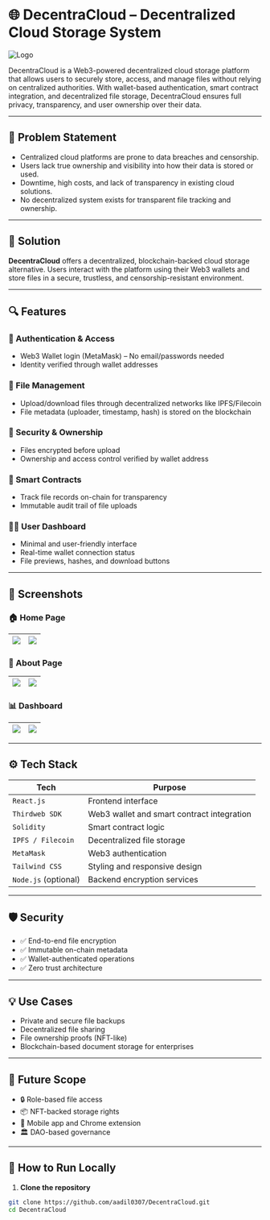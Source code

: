 # 🌐 DecentraCloud – Decentralized Cloud Storage System

![Logo](./img/logo.png)

DecentraCloud is a Web3-powered decentralized cloud storage platform that allows users to securely store, access, and manage files without relying on centralized authorities. With wallet-based authentication, smart contract integration, and decentralized file storage, DecentraCloud ensures full privacy, transparency, and user ownership over their data.

---

## 🚩 Problem Statement

- Centralized cloud platforms are prone to data breaches and censorship.
- Users lack true ownership and visibility into how their data is stored or used.
- Downtime, high costs, and lack of transparency in existing cloud solutions.
- No decentralized system exists for transparent file tracking and ownership.

---

## 🚀 Solution

**DecentraCloud** offers a decentralized, blockchain-backed cloud storage alternative. Users interact with the platform using their Web3 wallets and store files in a secure, trustless, and censorship-resistant environment.

---

## 🔍 Features

### 👥 Authentication & Access
- Web3 Wallet login (MetaMask) – No email/passwords needed
- Identity verified through wallet addresses

### 📂 File Management
- Upload/download files through decentralized networks like IPFS/Filecoin
- File metadata (uploader, timestamp, hash) is stored on the blockchain

### 🔐 Security & Ownership
- Files encrypted before upload
- Ownership and access control verified by wallet address

### 📜 Smart Contracts
- Track file records on-chain for transparency
- Immutable audit trail of file uploads

### 🧑‍💻 User Dashboard
- Minimal and user-friendly interface
- Real-time wallet connection status
- File previews, hashes, and download buttons

---

## 📸 Screenshots

### 🏠 Home Page
| ![](./img/home1.png) | ![](./img/home2.png) |
|--------------------------|--------------------------|

### 📄 About Page
| ![](./img/about1.png) | ![](./img/about2.png) |
|---------------------------|---------------------------|

### 📊 Dashboard
| ![](./img/dashboard1.png) | ![](./img/dashboard2.png) |
|-------------------------------|-------------------------------|

---

## ⚙️ Tech Stack

| Tech | Purpose |
|------|---------|
| `React.js` | Frontend interface |
| `Thirdweb SDK` | Web3 wallet and smart contract integration |
| `Solidity` | Smart contract logic |
| `IPFS / Filecoin` | Decentralized file storage |
| `MetaMask` | Web3 authentication |
| `Tailwind CSS` | Styling and responsive design |
| `Node.js` (optional) | Backend encryption services |

---

## 🛡️ Security

- ✅ End-to-end file encryption  
- ✅ Immutable on-chain metadata  
- ✅ Wallet-authenticated operations  
- ✅ Zero trust architecture  

---

## 💡 Use Cases

- Private and secure file backups  
- Decentralized file sharing  
- File ownership proofs (NFT-like)  
- Blockchain-based document storage for enterprises  

---

## 📌 Future Scope

- 🔒 Role-based file access  
- 📦 NFT-backed storage rights  
- 📱 Mobile app and Chrome extension  
- 🏛 DAO-based governance  

---

## 🧠 How to Run Locally

1. **Clone the repository**
```bash
git clone https://github.com/aadil0307/DecentraCloud.git
cd DecentraCloud
